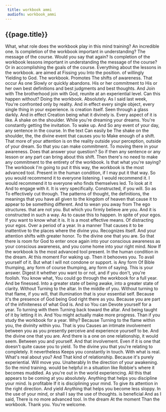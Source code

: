 ```yaml
---
 title: workbook ammi
 audiofn: workbook_ammi
---
```


## {{page.title}}

What, what role does the workbook play in this mind training? An
incredible one. Is completion of the workbook important in
understanding? The message of the course. Would you say that again? Is
completion of the workbook lessons important in understanding the
message of the course? Or in accomplishing the goals of the course.
Everything about the lessons in the workbook. are aimed at Fissing you
Into the position. of willingly Yielding to God. The workbook. Promotes
The shifts of awareness. That occur As one Slowly or quickly abandons.
His or her commitment to His or her own best definitions and best
judgments and best thoughts. And Join with The brotherhood join with
God, reunite at an experiential level. Can this happen without? Doing
the workbook. Absolutely. As I said last week, You're confronted only by
reality. And in effect every single object, every single thing in your
experience. is creation itself. Seen through a glass darkly. And in
effect Creation being what it divinely is. Every aspect of it is like. A
shake on the shoulder. While you're dreaming your dreams. You're
constantly getting the invitation. To wake up. And So any event of your
day, any sentence in the course. In the text Can easily be The shake on
the shoulder, the, the divine event that causes you to Make enough of a
shift. That more of your attention is on the reality outside your
perception, outside of your dream. So that you can make commitment. To
moving there in your awareness. Does that answer your question? So if
then any sentence or any lesson or any part can bring about this shift.
Then there's no need to make any commitment to the entirety of the
workbook. Is that what you're saying? The workbook I'm going to put it
this way, the workbook is the most advanced tool. Present in the human
condition, if I may put it that way. So you would recommend it to
everyone listening. I would recommend it. I would recommend it to
everyone who finds themselves led. To look at it And to engage with it.
It is very specifically. Constructed, if you will. So as To effectively
cut through. The patterns of thought, the definitions, the meanings that
you have all given to the kingdom of heaven that cause it to appear to
be something different. And to wean you away from The ego structures.
that are not you. But which you firmly believe are you. And it is
constructed in such a way. As to cause this to happen. In spite of your
egos. If you want to know what it is. It is a most effective means. Of
distracting your egos. Over a period of a year. In a manner That causes
it to be inattentive to the places where the divine you. Recognizes
itself. And your attention shifts with greater honor. To the divine one
that you are. So that there is room for God to enter once again into
your conscious awareness as your conscious awareness, and you come home
into your right mind. Now If the workbook Is the most advanced tool
present. In the human condition in the dream. At this moment For waking
up. Then it behooves you. To avail yourself of it. But what I will not
condone or support. is Any form Of Bible thumping, any form of course
thumping, any form of saying. This is your answer. Digest it whether you
want to or not, and if you don't, you're foolish. You know what, You
could go through the workbook for a full year. And be finessed. Into a
greater state of being awake, into a greater state of clarity. Without
Turning to the altar. In the middle of you. Without turning to that
flame, if you will, that illumination that is your essential self.
Because it's the presence of God being God right there as you. Because
you are part of the infiniteness of what God is. And so You can Devote
yourself for a year. To turning with them Turning back toward the altar.
And being taught of it by letting it in. And You might actually make
more progress. Than if you study the workbook for a year. Why? Because
Turning to the flame within you, the divinity within you. That is you
Causes an intimate involvement between you as you presently perceive and
experience yourself to be. And the divine one that you are. And there is
a one on one relationship, it would seem. Between you and yourself. And
that involvement. Even if it is one that doesn't quite cause you to
yield. To the divine you that you're relating to completely. It
nevertheless Keeps you constantly in touch. With what is real. What's
real about you? And That kind of relationship. Because it's purely
experiential. Will move you. Unalterably In the direction of your
awakening. So the mind training. would be helpful in a situation like
Robbie's where it becomes muddled. As you're out in the world
experiencing. All this that appears to be coming at you absolutely.
Anything that helps you discipline your mind. Is profitable If it is
disciplining your mind. To give its attention in the right direction.
And yield Anything that helps you become less sloppy. In the use of your
mind, or shall I say the use of thoughts. is beneficial And as I said,
There is no more advanced tool. In the dream At the moment Than the
workbook. Thank you. You're welcome.

